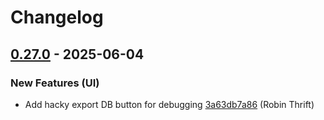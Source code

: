 # Changelog

## [0.27.0](https://github.com/RobinThrift/conveyor/releases/tag/v0.27.0) - 2025-06-04

### <!-- 0 -->New Features (UI)

- Add hacky export DB button for debugging [3a63db7a86](https://github.com/RobinThrift/conveyor/commit/3a63db7a866302b611f9993ae6674d5f3c6d7eae) (Robin Thrift)

[0.27.0]: https://github.com/RobinThrift/conveyor/compare/v0.26.1..v0.27.0


